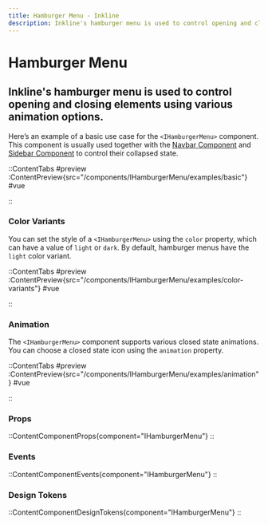 ```yaml
---
title: Hamburger Menu - Inkline
description: Inkline's hamburger menu is used to control opening and closing elements using various animation options.
---
```


# Hamburger Menu
## Inkline's hamburger menu is used to control opening and closing elements using various animation options.

Here’s an example of a basic use case for the `<IHamburgerMenu>` component. This component is usually used together with the [Navbar Component](/docs/components/navbar) and [Sidebar Component](/docs/components/sidebar) to control their collapsed state.

::ContentTabs
#preview
:ContentPreview{src="/components/IHamburgerMenu/examples/basic"}
#vue
<!-- Autodocs{src="@inkline/inkline/components/IHamburgerMenu/examples/basic.vue" lang="vue"} -->
::

### Color Variants
You can set the style of a `<IHamburgerMenu>` using the `color` property, which can have a value of `light` or `dark`. By default, hamburger menus have the `light` color variant.

::ContentTabs
#preview
:ContentPreview{src="/components/IHamburgerMenu/examples/color-variants"}
#vue
<!-- Autodocs{src="@inkline/inkline/components/IHamburgerMenu/examples/color-variants.vue" lang="vue"} -->
::

### Animation
The `<IHamburgerMenu>` component supports various closed state animations. You can choose a closed state icon using the `animation` property.

::ContentTabs
#preview
:ContentPreview{src="/components/IHamburgerMenu/examples/animation"}
#vue
<!-- Autodocs{src="@inkline/inkline/components/IHamburgerMenu/examples/animation.vue" lang="vue"} -->
::


### Props
::ContentComponentProps{component="IHamburgerMenu"}
::

### Events
::ContentComponentEvents{component="IHamburgerMenu"}
::

### Design Tokens
::ContentComponentDesignTokens{component="IHamburgerMenu"}
::
